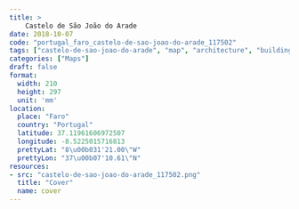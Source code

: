 ```yaml
---
title: > 
    Castelo de São João do Arade
date: 2018-10-07
code: "portugal_faro_castelo-de-sao-joao-do-arade_117502"
tags: ["castelo-de-sao-joao-do-arade", "map", "architecture", "buildings", "Faro", "Portugal"]
categories: ["Maps"]
draft: false
format:
  width: 210
  height: 297
  unit: 'mm'
location:
  place: "Faro"
  country: "Portugal"
  latitude: 37.11961606972507
  longitude: -8.5225015716813
  prettyLat: "8\u00b031'21.00\"W"
  prettyLon: "37\u00b07'10.61\"N"
resources:
- src: "castelo-de-sao-joao-do-arade_117502.png"
  title: "Cover"
  name: cover
---
```

